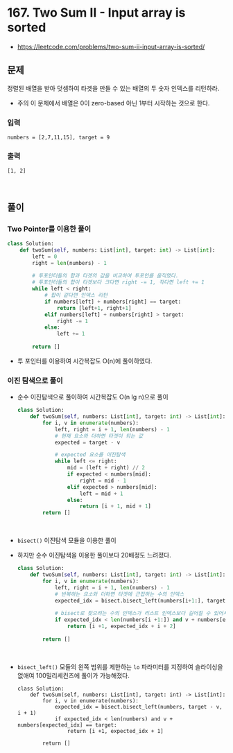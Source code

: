 # 167. Two Sum II - Input array is sorted

- https://leetcode.com/problems/two-sum-ii-input-array-is-sorted/

## 문제

정렬된 배열을 받아 덧셈하여 타겟을 만들 수 있는 배열의 두 숫자 인덱스를 리턴하라.

- 주의 이 문제에서 배열은 0이 zero-based 아닌 1부터 시작하는 것으로 한다.

### 입력
```
numbers = [2,7,11,15], target = 9
```

### 출력
```
[1, 2]
```

<br>

## 풀이

### Two Pointer를 이용한 풀이

```python
class Solution:
    def twoSum(self, numbers: List[int], target: int) -> List[int]:
        left = 0
        right = len(numbers) - 1
        
        # 투포인터들의 합과 타겟의 값을 비교하여 투포인를 움직였다.
        # 투포인터들의 합이 타겟보다 크다면 right -= 1, 작다면 left += 1
        while left < right:
            # 합이 같다면 인덱스 리턴
            if numbers[left] + numbers[right] == target:
                return [left+1, right+1]
            elif numbers[left] + numbers[right] > target:
                right -= 1
            else:
                left += 1
        
        return []
```

- 투 포인터를 이용하여 시간복잡도 O(n)에 풀이하였다.


### 이진 탐색으로 풀이

- 순수 이진탐색으로 풀이하여 시간복잡도 O(n lg n)으로 풀이
    ```python
    class Solution:
        def twoSum(self, numbers: List[int], target: int) -> List[int]:
            for i, v in enumerate(numbers):
                left, right = i + 1, len(numbers) - 1
                # 현재 요소와 더하면 타겟이 되는 값
                expected = target - v

                # expected 요소를 이진탐색
                while left <= right:
                    mid = (left + right) // 2
                    if expected < numbers[mid]:
                        right = mid - 1
                    elif expected > numbers[mid]:
                        left = mid + 1
                    else:
                        return [i + 1, mid + 1]
            return []        
    ```

<br>

- `bisect()` 이진탐색 모듈을 이용한 풀이
- 하지만 순수 이진탐색을 이용한 풀이보다 20배정도 느려졌다.
    ```python
    class Solution:
        def twoSum(self, numbers: List[int], target: int) -> List[int]:
            for i, v in enumerate(numbers):
                left, right = i + 1, len(numbers) - 1
                # 반복하는 요소와 더하면 타겟에 근접하는 수의 인덱스
                expected_idx = bisect.bisect_left(numbers[i+1:], target - v)
                
                # bisect로 찾으려는 수의 인덱스가 리스트 인덱스보다 길어질 수 있어서 조건문 처리
                if expected_idx < len(numbers[i +1:]) and v + numbers[expected_idx + i + 1] == target:
                    return [i +1, expected_idx + i + 2]
                
            return []        
    ```

    <br>

- `bisect_left()` 모듈의 왼쪽 범위를 제한하는 `lo` 파라미터를 지정하여 슬라이싱을 없애여 100밀리세컨즈에 풀이가 가능해졌다.
    ```
    class Solution:
        def twoSum(self, numbers: List[int], target: int) -> List[int]:
            for i, v in enumerate(numbers):
                expected_idx = bisect.bisect_left(numbers, target - v, i + 1)
                if expected_idx < len(numbers) and v + numbers[expected_idx] == target:
                    return [i +1, expected_idx + 1]
                
            return []        
    ```